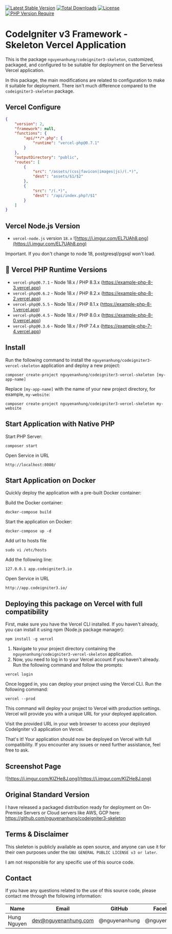 [![Latest Stable Version](https://img.shields.io/packagist/v/nguyenanhung/codeigniter3-vercel-skeleton.svg?style=flat-square)](https://packagist.org/packages/nguyenanhung/codeigniter3-vercel-skeleton)
[![Total Downloads](https://img.shields.io/packagist/dt/nguyenanhung/codeigniter3-vercel-skeleton.svg?style=flat-square)](https://packagist.org/packages/nguyenanhung/codeigniter3-vercel-skeleton)
[![License](https://img.shields.io/packagist/l/nguyenanhung/codeigniter3-vercel-skeleton.svg?style=flat-square)](https://packagist.org/packages/nguyenanhung/codeigniter3-vercel-skeleton)
[![PHP Version Require](https://img.shields.io/packagist/dependency-v/nguyenanhung/codeigniter3-vercel-skeleton/php)](https://packagist.org/packages/nguyenanhung/codeigniter3-vercel-skeleton)

# CodeIgniter v3 Framework - Skeleton Vercel Application

This is the package `nguyenanhung/codeigniter3-skeleton`, customized, packaged, and configured to be suitable for
deployment on the Serverless Vercel application.

In this package, the main modifications are related to configuration to make it suitable for deployment. There isn't
much difference compared to the `codeigniter3-skeleton` package.

## Vercel Configure

```json
{
    "version": 2,
    "framework": null,
    "functions": {
        "api/**/*.php": {
            "runtime": "vercel-php@0.7.1"
        }
    },
    "outputDirectory": "public",
    "routes": [
        {
            "src": "/assets/(css|favicon|images|js)/(.*)",
            "dest": "assets/$1/$2"
        },
        {
            "src": "/(.*)",
            "dest": "/api/index.php?/$1"
        }
    ]
}
```

## Vercel Node.js Version

- `vercel-node.js` version `18.x`
  ![https://i.imgur.com/EL7UAh8.png](https://i.imgur.com/EL7UAh8.png)

Important. If you don't change to node 18, postgresql/pgsql won't load. 

## 💯 Vercel PHP Runtime Versions

- `vercel-php@0.7.1` - Node 18.x / PHP 8.3.x (https://example-php-8-3.vercel.app)
- `vercel-php@0.6.2` - Node 18.x / PHP 8.2.x (https://example-php-8-2.vercel.app)
- `vercel-php@0.5.5` - Node 18.x / PHP 8.1.x (https://example-php-8-1.vercel.app)
- `vercel-php@0.4.5` - Node 18.x / PHP 8.0.x (https://example-php-8-0.vercel.app)
- `vercel-php@0.3.6` - Node 18.x / PHP 7.4.x (https://example-php-7-4.vercel.app)

## Install

Run the following command to install the `nguyenanhung/codeigniter3-vercel-skeleton` application and deploy a new
project:

```shell
composer create-project nguyenanhung/codeigniter3-vercel-skeleton [my-app-name]
```

Replace `[my-app-name]` with the name of your new project directory, for example, `my-website`:

```shell
composer create-project nguyenanhung/codeigniter3-vercel-skeleton my-website
```

## Start Application with Native PHP

Start PHP Server:

```shell
composer start
```

Open Service in URL

```shell
http://localhost:8080/
```

## Start Application on Docker

Quickly deploy the application with a pre-built Docker container:

Build the Docker container:

```shell
docker-compose build
```

Start the application on Docker:

```shell
docker-compose up -d
```

Add url to hosts file

```shell
sudo vi /etc/hosts
```

Add the following line:

```shell
127.0.0.1 app.codeigniter3.io
```

Open Service in URL

```shell
http://app.codeigniter3.io/
```

## Deploying this package on Vercel with full compatibility

First, make sure you have the Vercel CLI installed. If you haven't already, you can install it using npm (Node.js
package manager):

```shell
npm install -g vercel
```

1. Navigate to your project directory containing the `nguyenanhung/codeigniter3-vercel-skeleton` application.
2. Now, you need to log in to your Vercel account if you haven't already. Run the following command and follow the
   prompts:

```shell
vercel login
```

Once logged in, you can deploy your project using the Vercel CLI. Run the following command:

```shell
vercel --prod
```

This command will deploy your project to Vercel with production settings. Vercel will provide you with a unique URL for
your deployed application.

Visit the provided URL in your web browser to access your deployed CodeIgniter v3 application on Vercel.

That's it! Your application should now be deployed on Vercel with full compatibility. If you encounter any issues or
need further assistance, feel free to ask.

## Screenshot Page

![https://i.imgur.com/KIZHe8J.png](https://i.imgur.com/KIZHe8J.png)

## Original Standard Version

I have released a packaged distribution ready for deployment on On-Premise Servers or Cloud servers like AWS, GCP
here: https://github.com/nguyenanhung/codeigniter3-skeleton

## Terms & Disclaimer

This skeleton is publicly available as open source, and anyone can use it for their own purposes under
the `GNU GENERAL PUBLIC LICENSE v3 or later`.

I am not responsible for any specific use of this source code.

## Contact

If you have any questions related to the use of this source code, please contact me through the following information:

| Name        | Email                | GitHub        | Facebook      |
|-------------|----------------------|---------------|---------------|
| Hung Nguyen | dev@nguyenanhung.com | @nguyenanhung | @nguyenanhung |

